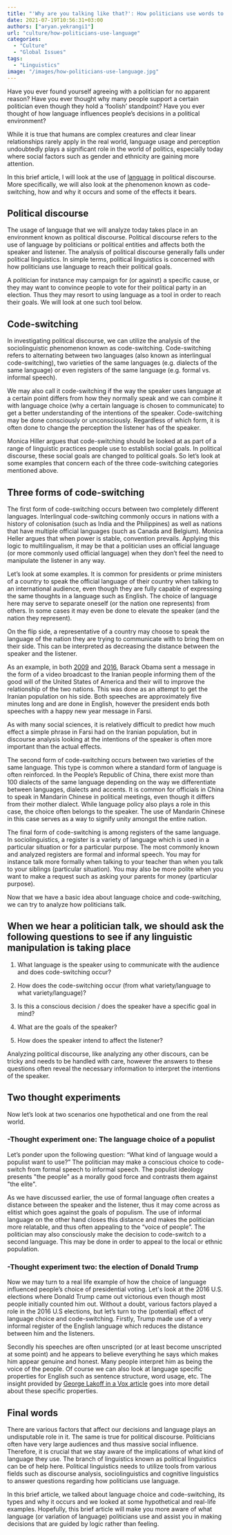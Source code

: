 ```yaml
---
title: "'Why are you talking like that?': How politicians use words to influence and mislead"
date: 2021-07-19T10:56:31+03:00
authors: ["aryan.yekrangi1"]
url: "culture/how-politicians-use-language"
categories: 
  - "Culture"
  - "Global Issues"
tags: 
  - "Linguistics"
image: "/images/how-politicians-use-language.jpg"
---
```


Have you ever found yourself agreeing with a politician for no apparent reason? Have you ever thought why many people support a certain politician even though they hold a ‘foolish’ standpoint? Have you ever thought of how language influences people’s decisions in a political environment? 

While it is true that humans are complex creatures and clear linear relationships rarely apply in the real world, language usage and perception undoubtedly plays a significant role in the world of politics, especially today where social factors such as gender and ethnicity are gaining more attention. 

In this brief article, I will look at the use of [language](https://un-aligned.org/author/aryan-yekrangi1/) in political discourse. More specifically, we will also look at the phenomenon known as code-switching, how and why it occurs and some of the effects it bears.

## **Political discourse**

The usage of language that we will analyze today takes place in an environment known as political discourse. Political discourse refers to the use of language by politicians or political entities and affects both the speaker and listener. The analysis of political discourse generally falls under political linguistics. In simple terms, political linguistics is concerned with how politicians use language to reach their political goals. 

A politician for instance may campaign for (or against) a specific cause, or they may want to convince people to vote for their political party in an election. Thus they may resort to using language as a tool in order to reach their goals. We will look at one such tool below.

## **Code-switching**

In investigating political discourse, we can utilize the analysis of the sociolinguistic phenomenon known as code-switching. Code-switching refers to alternating between two languages (also known as interlingual code-switching), two varieties of the same languages (e.g. dialects of the same language) or even registers of the same language (e.g. formal vs. informal speech). 

We may also call it code-switching if the way the speaker uses language at a certain point differs from how they normally speak and we can combine it with language choice (why a certain language is chosen to communicate) to get a better understanding of the intentions of the speaker. Code-switching may be done consciously or unconsciously. Regardless of which form, it is often done to change the perception the listener has of the speaker.

Monica Hiller argues that code-switching should be looked at as part of a range of linguistic practices people use to establish social goals. In political discourse, these social goals are changed to political goals. So let’s look at some examples that concern each of the three code-switching categories mentioned above.

## **Three forms of code-switching**

The first form of code-switching occurs between two completely different languages. Interlingual code-switching commonly occurs in nations with a history of colonisation (such as India and the Philippines) as well as nations that have multiple official languages (such as Canada and Belgium). Monica Heller argues that when power is stable, convention prevails. Applying this logic to multilingualism, it may be that a politician uses an official language (or more commonly used official language) when they don’t feel the need to manipulate the listener in any way. 

Let’s look at some examples. It is common for presidents or prime ministers of a country to speak the official language of their country when talking to an international audience, even though they are fully capable of expressing the same thoughts in a language such as English. The choice of language here may serve to separate oneself (or the nation one represents) from others. In some cases it may even be done to elevate the speaker (and the nation they represent). 

On the flip side, a representative of a country may choose to speak the language of the nation they are trying to communicate with to bring them on their side. This can be interpreted as decreasing the distance between the speaker and the listener. 

As an example, in both [2009](https://youtu.be/6MDklneATBI?t=196) and [2016](https://www.youtube.com/watch?v=-xTZyHTODJQ&t=245s), Barack Obama sent a message in the form of a video broadcast to the Iranian people informing them of the good will of the United States of America and their will to improve the relationship of the two nations. This was done as an attempt to get the Iranian population on his side. Both speeches are approximately five minutes long and are done in English, however the president ends both speeches with a happy new year message in Farsi. 

As with many social sciences, it is relatively difficult to predict how much effect a simple phrase in Farsi had on the Iranian population, but in discourse analysis looking at the intentions of the speaker is often more important than the actual effects.

The second form of code-switching occurs between two varieties of the same language. This type is common where a standard form of language is often reinforced. In the People’s Republic of China, there exist more than 100 dialects of the same language depending on the way we differentiate between languages, dialects and accents. It is common for officials in China to speak in Mandarin Chinese in political meetings, even though it differs from their mother dialect. While language policy also plays a role in this case, the choice often belongs to the speaker. The use of Mandarin Chinese in this case serves as a way to signify unity amongst the entire nation.

The final form of code-switching is among registers of the same language. In sociolinguistics, a register is a variety of language which is used in a particular situation or for a particular purpose. The most commonly known and analyzed registers are formal and informal speech. You may for instance talk more formally when talking to your teacher than when you talk to your siblings (particular situation). You may also be more polite when you want to make a request such as asking your parents for money (particular purpose).

Now that we have a basic idea about language choice and code-switching, we can try to analyze how politicians talk. 

## **When we hear a politician talk, we should ask the following questions to see if any linguistic manipulation is taking place**

1. What language is the speaker using to communicate with the audience and does code-switching occur?

3. How does the code-switching occur (from what variety/language to what variety/language)?

5. Is this a conscious decision / does the speaker have a specific goal in mind?

7. What are the goals of the speaker?

9. How does the speaker intend to affect the listener?

Analyzing political discourse, like analyzing any other discours, can be tricky and needs to be handled with care, however the answers to these questions often reveal the necessary information to interpret the intentions of the speaker.

## **Two thought experiments**

Now let’s look at two scenarios one hypothetical and one from the real world.

### \-**Thought experiment one: The language choice of a populist**

Let’s ponder upon the following question: “What kind of language would a populist want to use?” The politician may make a conscious choice to code-switch from formal speech to informal speech. The populist ideology presents "the people" as a morally good force and contrasts them against "the elite". 

As we have discussed earlier, the use of formal language often creates a distance between the speaker and the listener, thus it may come across as elitist which goes against the goals of populism. The use of informal language on the other hand closes this distance and makes the politician more relatable, and thus often appealing to the “voice of people”. The politician may also consciously make the decision to code-switch to a second language. This may be done in order to appeal to the local or ethnic population.

### \-**Thought experiment two: the election of Donald Trump**

Now we may turn to a real life example of how the choice of language influenced people’s choice of presidential voting. Let's look at the 2016 U.S. elections where Donald Trump came out victorious even though most people initially counted him out. Without a doubt, various factors played a role in the 2016 U.S elections, but let’s turn to the (potential) effect of language choice and code-switching. Firstly, Trump made use of a very informal register of the English language which reduces the distance between him and the listeners. 

Secondly his speeches are often unscripted (or at least become unscripted at some point) and he appears to believe everything he says which makes him appear genuine and honest. Many people interpret him as being the voice of the people. Of course we can also look at language specific properties for English such as sentence structure, word usage, etc. The insight provided by [George Lakoff in a Vox article](https://www.vox.com/2016/8/18/12423688/donald-trump-speech-style-explained-by-linguists) goes into more detail about these specific properties.

## **Final words**

There are various factors that affect our decisions and language plays an undisputable role in it. The same is true for political discourse. Politicians often have very large audiences and thus massive social influence. Therefore, it is crucial that we stay aware of the implications of what kind of language they use. The branch of linguistics known as political linguistics can be of help here. Political linguistics needs to utilize tools from various fields such as discourse analysis, sociolinguistics and cognitive linguistics to answer questions regarding how politicians use language. 

In this brief article, we talked about language choice and code-switching, its types and why it occurs and we looked at some hypothetical and real-life examples. Hopefully, this brief article will make you more aware of what language (or variation of language) politicians use and assist you in making decisions that are guided by logic rather than feeling.
